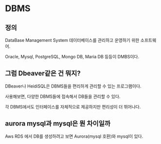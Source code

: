 # DBMS 

## 정의 
DataBase Management System
데이터베이스를 관리하고 운영하기 위한 소프트웨어. 

Oracle, Mysql, PostgreSQL, Mongo DB, Maria DB 등등이 DMBS이다. 

## 그럼 Dbeaver같은 건 뭐지?
DBeaver나 HeidiSQL은 DBMS들을 편리하게 관리할 수 있는 프로그램이다. 

사용해보면, 다양한 DBMS들에 접속해서 DB들을 관리할 수 있다. 

각 DBMS에서도 인터페이스를 자체적으로 제공하지만 편리성이 더 뛰어나다. 

## aurora mysql과 mysql은 뭔 차이일까 
Aws RDS 에서 DB를 생성하려고 보면 Aurora(mysql 호환)와 mysql이 있다. 